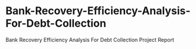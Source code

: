 # Bank-Recovery-Efficiency-Analysis-For-Debt-Collection
Bank Recovery Efficiency Analysis For Debt Collection Project Report
